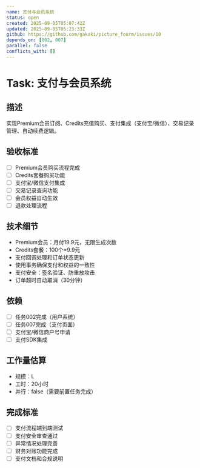 ```yaml
---
name: 支付与会员系统
status: open
created: 2025-09-05T05:07:42Z
updated: 2025-09-05T05:23:33Z
github: https://github.com/gakaki/picture_fourm/issues/10
depends_on: [002, 007]
parallel: false
conflicts_with: []
---
```


# Task: 支付与会员系统

## 描述
实现Premium会员订阅、Credits充值购买、支付集成（支付宝/微信）、交易记录管理、自动续费逻辑。

## 验收标准
- [ ] Premium会员购买流程完成
- [ ] Credits套餐购买功能
- [ ] 支付宝/微信支付集成
- [ ] 交易记录查询功能
- [ ] 会员权益自动生效
- [ ] 退款处理流程

## 技术细节
- Premium会员：月付19.9元，无限生成次数
- Credits套餐：100个=9.9元
- 支付回调处理和订单状态更新
- 使用事务确保支付和权益的一致性
- 支付安全：签名验证、防重放攻击
- 订单超时自动取消（30分钟）

## 依赖
- [ ] 任务002完成（用户系统）
- [ ] 任务007完成（支付页面）
- [ ] 支付宝/微信商户号申请
- [ ] 支付SDK集成

## 工作量估算
- 规模：L
- 工时：20小时
- 并行：false（需要前置任务完成）

## 完成标准
- [ ] 支付流程端到端测试
- [ ] 支付安全审查通过
- [ ] 异常情况处理完善
- [ ] 财务对账功能完成
- [ ] 支付文档和合规说明
